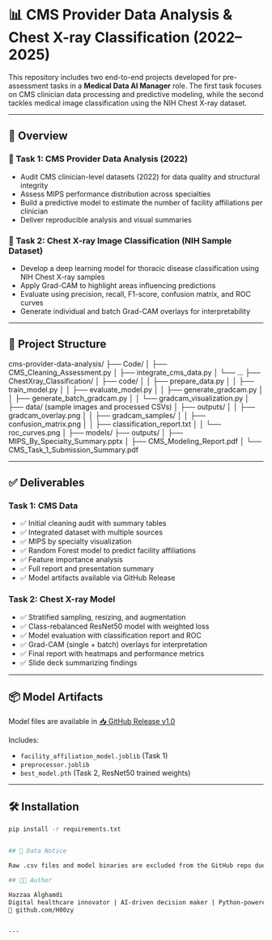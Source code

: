 # 📊 CMS Provider Data Analysis & Chest X-ray Classification (2022–2025)

This repository includes two end-to-end projects developed for pre-assessment tasks in a **Medical Data AI Manager** role. The first task focuses on CMS clinician data processing and predictive modeling, while the second tackles medical image classification using the NIH Chest X-ray dataset.

---

## 📌 Overview

### 🧾 Task 1: CMS Provider Data Analysis (2022)
- Audit CMS clinician-level datasets (2022) for data quality and structural integrity  
- Assess MIPS performance distribution across specialties  
- Build a predictive model to estimate the number of facility affiliations per clinician  
- Deliver reproducible analysis and visual summaries  

### 🩻 Task 2: Chest X-ray Image Classification (NIH Sample Dataset)
- Develop a deep learning model for thoracic disease classification using NIH Chest X-ray samples  
- Apply Grad-CAM to highlight areas influencing predictions  
- Evaluate using precision, recall, F1-score, confusion matrix, and ROC curves  
- Generate individual and batch Grad-CAM overlays for interpretability  

---

## 📁 Project Structure

cms-provider-data-analysis/ ├── Code/ │ ├── CMS_Cleaning_Assessment.py │ ├── integrate_cms_data.py │ └── ... ├── ChestXray_Classification/ │ ├── code/ │ │ ├── prepare_data.py │ │ ├── train_model.py │ │ ├── evaluate_model.py │ │ ├── generate_gradcam.py │ │ ├── generate_batch_gradcam.py │ │ └── gradcam_visualization.py │ ├── data/ (sample images and processed CSVs) │ ├── outputs/ │ │ ├── gradcam_overlay.png │ │ ├── gradcam_samples/ │ │ ├── confusion_matrix.png │ │ ├── classification_report.txt │ │ └── roc_curves.png │ ├── models/ ├── outputs/ │ ├── MIPS_By_Specialty_Summary.pptx │ ├── CMS_Modeling_Report.pdf │ └── CMS_Task_1_Submission_Summary.pdf

---

## ✅ Deliverables

### Task 1: CMS Data
- ✅ Initial cleaning audit with summary tables
- ✅ Integrated dataset with multiple sources
- ✅ MIPS by specialty visualization
- ✅ Random Forest model to predict facility affiliations
- ✅ Feature importance analysis
- ✅ Full report and presentation summary
- ✅ Model artifacts available via GitHub Release

### Task 2: Chest X-ray Model
- ✅ Stratified sampling, resizing, and augmentation
- ✅ Class-rebalanced ResNet50 model with weighted loss
- ✅ Model evaluation with classification report and ROC
- ✅ Grad-CAM (single + batch) overlays for interpretation
- ✅ Final report with heatmaps and performance metrics
- ✅ Slide deck summarizing findings

---

## 📦 Model Artifacts

Model files are available in [📥 GitHub Release v1.0](https://github.com/H00zy/cms-provider-data-analysis/releases/tag/v1.0)

Includes:
- `facility_affiliation_model.joblib` (Task 1)
- `preprocessor.joblib`
- `best_model.pth` (Task 2, ResNet50 trained weights)

---

## 🛠️ Installation

```bash
pip install -r requirements.txt


## 🚫 Data Notice

Raw .csv files and model binaries are excluded from the GitHub repo due to file size limitations. All artifacts can be reproduced using the scripts provided.

## 👨‍💻 Author

Hazzaa Alghamdi
Digital healthcare innovator | AI-driven decision maker | Python-powered insights
🔗 github.com/H00zy


---
